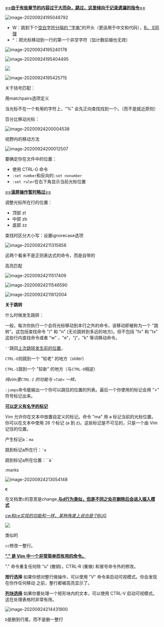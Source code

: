 **<u>==由于有些章节的内容过于大而杂，跳过，这里倾向于记录遗漏的指令==</u>**



![image-20200924195048792](E:%5CMDNotes%5C%E7%9C%8B%E6%89%8B%E5%86%8C%E7%9A%84Vim%E8%A1%A5%E5%85%85.assets%5Cimage-20200924195048792.png) 

- W：跳到下个<u>空白字符分隔的 "字串"</u>的开头（更适用于中文和代码），<u>B， E同理</u>
- ^：把光标移动到一行的第一个非空字符（加计数前缀也无效）

![image-20200924195240178](E:%5CMDNotes%5C%E7%9C%8B%E6%89%8B%E5%86%8C%E7%9A%84Vim%E8%A1%A5%E5%85%85.assets%5Cimage-20200924195240178.png) 

![image-20200924195404495](E:%5CMDNotes%5C%E7%9C%8B%E6%89%8B%E5%86%8C%E7%9A%84Vim%E8%A1%A5%E5%85%85.assets%5Cimage-20200924195404495.png) 

![](E:%5CMDNotes%5C%E7%9C%8B%E6%89%8B%E5%86%8C%E7%9A%84Vim%E8%A1%A5%E5%85%85.assets%5Cimage-20200924195421504.png) 

![image-20200924195425715](E:%5CMDNotes%5C%E7%9C%8B%E6%89%8B%E5%86%8C%E7%9A%84Vim%E8%A1%A5%E5%85%85.assets%5Cimage-20200924195425715.png) 



关于括号匹配：

用matchpairs选项定义

当光标不在一个有用的字符上，"%" 会先正向查找找到一个。（而不是就近原则）



百分比移动光标：

![image-20200924200004538](E:%5CMDNotes%5C%E7%9C%8B%E6%89%8B%E5%86%8C%E7%9A%84Vim%E8%A1%A5%E5%85%85.assets%5Cimage-20200924200004538.png) 



视野内的移动方法

![image-20200924200012507](E:%5CMDNotes%5C%E7%9C%8B%E6%89%8B%E5%86%8C%E7%9A%84Vim%E8%A1%A5%E5%85%85.assets%5Cimage-20200924200012507.png) 





要确定你在文件中的位置：

- 使用 CTRL-G 命令
- `:set number`和反向的`:set nonumber`
- `:set ruler`在右下角显示当前光标位置





**<u>==滚屏操作暂时略过==</u>**



调整光标所在行的位置：

- 顶部 zt 
- 中部 zb
- 底部 zz





查找时区分大小写：设置ignorecase选项



![image-20200924211315858](E:%5CMDNotes%5C%E7%9C%8B%E6%89%8B%E5%86%8C%E7%9A%84Vim%E8%A1%A5%E5%85%85.assets%5Cimage-20200924211315858.png) 

这两个看来不是正则表达式的命令，而是自带的





高亮匹配

![image-20200924211517409](E:%5CMDNotes%5C%E7%9C%8B%E6%89%8B%E5%86%8C%E7%9A%84Vim%E8%A1%A5%E5%85%85.assets%5Cimage-20200924211517409.png) 





![image-20200924211546590](E:%5CMDNotes%5C%E7%9C%8B%E6%89%8B%E5%86%8C%E7%9A%84Vim%E8%A1%A5%E5%85%85.assets%5Cimage-20200924211546590.png) 





![image-20200924211612004](E:%5CMDNotes%5C%E7%9C%8B%E6%89%8B%E5%86%8C%E7%9A%84Vim%E8%A1%A5%E5%85%85.assets%5Cimage-20200924211612004.png) 



**关于跳转**

什么时候发生跳转：

一般，每次你执行一个会将光标移动到本行之外的命令，该移动即被称为一个 "跳转"。这包括查找命令 "/" 和 "n" (无论跳转到多远的地方)。但不包括 "fx" 和 "tx" 这些行内查找命令或者 "w" ，"e"，"j"，"k" 等词移动命令。

`''`跳回<u>上次跳转发生前的位置</u>，

`CTRL-O`则跳到一个 "较老" 的地方（older）

`CTRL-I`跳到一个 "较新" 的地方（与`CTRL-O`相逆）

*纯vim里`CTRL-I` 的功能与 `<Tab>` 一样。*

`:jumps`命令能输出一个你可以跳往的位置的列表。最后一个你使用的标记会用 ">" 符号标记出来。



**<u>可以定义有名字的标记</u>**

Vim 允许你在文本中放置自定义的标记。命令 "ma" 用 a 标记当前的光标位置。你可以在文本中使用 26 个标记 (a 到 z)。这些标记是不可见的，只是一个由 Vim 记住的位置。

产生标记a：`ma`

跳到标记a所在行：`'a`

跳到标记a所在位置：``a`

:marks

![image-20200924213054148](E:%5CMDNotes%5C%E7%9C%8B%E6%89%8B%E5%86%8C%E7%9A%84Vim%E8%A1%A5%E5%85%85.assets%5Cimage-20200924213054148.png)





**c**

在文档里c的意思是change,**<u>与d行为类似，但是不同之处在删除后会进入插入模式</u>**



*<u>cw和ce实现的功能和一样，某种角度上说也是个BUG</u>*

![](E:%5CMDNotes%5C%E7%9C%8B%E6%89%8B%E5%86%8C%E7%9A%84Vim%E8%A1%A5%E5%85%85.assets%5Cimage-20200924213853599.png) 

类似的

`cc`修改一整行。







**<u>"." 是 Vim 中一个非常简单而有用的命令。</u>**

"." 命令重复任何除 "u" (撤销)，CTRL-R (重做) 和冒号命令外的修改。









**按行选择**
如果你想对整行做操作，可以使用 "V" 命令来启动可视模式。你会发现在你作任何移动
之前，整行都被高亮显示了。

**<u>列块选择</u>**
如果你要处理一个矩形块内的文本，可以使用 CTRL-V 启动可视模式。这在处理表格时非常有用。

![image-20200924214431900](E:%5CMDNotes%5C%E7%9C%8B%E6%89%8B%E5%86%8C%E7%9A%84Vim%E8%A1%A5%E5%85%85.assets%5Cimage-20200924214431900.png) 





`D`是删到行尾，而不是删一整行

































